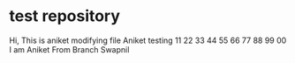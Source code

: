 # test repository
Hi, This is aniket modifying file
Aniket testing 11 22 33 44 55 66 77 88 99 00
I am Aniket From Branch Swapnil
